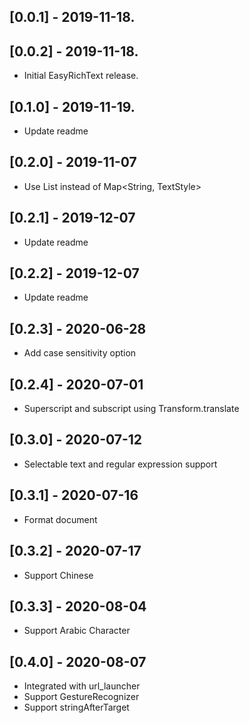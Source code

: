 ## [0.0.1] - 2019-11-18.

## [0.0.2] - 2019-11-18.

* Initial EasyRichText release.

## [0.1.0] - 2019-11-19.

* Update readme

## [0.2.0] - 2019-11-07

* Use List<EasyRichTextPattern> instead of Map<String, TextStyle>

## [0.2.1] - 2019-12-07

* Update readme

## [0.2.2] - 2019-12-07

* Update readme

## [0.2.3] - 2020-06-28

* Add case sensitivity option

## [0.2.4] - 2020-07-01

* Superscript and subscript using Transform.translate

## [0.3.0] - 2020-07-12

* Selectable text and regular expression support

## [0.3.1] - 2020-07-16

* Format document

## [0.3.2] - 2020-07-17

* Support Chinese

## [0.3.3] - 2020-08-04

* Support Arabic Character

## [0.4.0] - 2020-08-07

* Integrated with url_launcher
* Support GestureRecognizer
* Support stringAfterTarget
